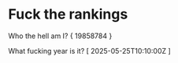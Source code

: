 # Fuck the rankings

Who the hell am I?
{ 19858784 }

What fucking year is it?
[ 2025-05-25T10:10:00Z ]
